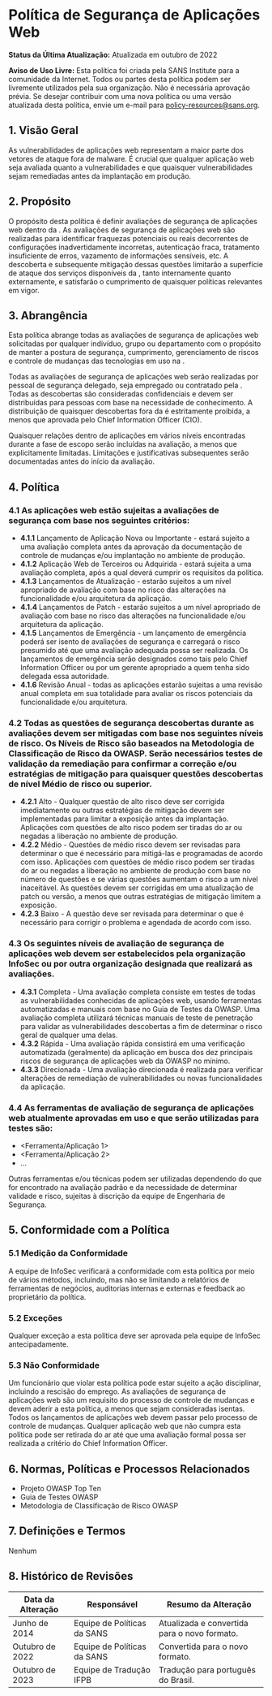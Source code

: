 # Política de Segurança de Aplicações Web

**Status da Última Atualização:** Atualizada em outubro de 2022

**Aviso de Uso Livre:** Esta política foi criada pela SANS Institute para a comunidade da Internet. Todos ou partes desta política podem ser livremente utilizados pela sua organização. Não é necessária aprovação prévia. Se desejar contribuir com uma nova política ou uma versão atualizada desta política, envie um e-mail para policy-resources@sans.org.

## 1. Visão Geral

As vulnerabilidades de aplicações web representam a maior parte dos vetores de ataque fora de malware. É crucial que qualquer aplicação web seja avaliada quanto a vulnerabilidades e que quaisquer vulnerabilidades sejam remediadas antes da implantação em produção.

## 2. Propósito

O propósito desta política é definir avaliações de segurança de aplicações web dentro da <Nome da Empresa>. As avaliações de segurança de aplicações web são realizadas para identificar fraquezas potenciais ou reais decorrentes de configurações inadvertidamente incorretas, autenticação fraca, tratamento insuficiente de erros, vazamento de informações sensíveis, etc. A descoberta e subsequente mitigação dessas questões limitarão a superfície de ataque dos serviços disponíveis da <Nome da Empresa>, tanto internamente quanto externamente, e satisfarão o cumprimento de quaisquer políticas relevantes em vigor.

## 3. Abrangência

Esta política abrange todas as avaliações de segurança de aplicações web solicitadas por qualquer indivíduo, grupo ou departamento com o propósito de manter a postura de segurança, cumprimento, gerenciamento de riscos e controle de mudanças das tecnologias em uso na <Nome da Empresa>.

Todas as avaliações de segurança de aplicações web serão realizadas por pessoal de segurança delegado, seja empregado ou contratado pela <Nome da Empresa>. Todas as descobertas são consideradas confidenciais e devem ser distribuídas para pessoas com base na necessidade de conhecimento. A distribuição de quaisquer descobertas fora da <Nome da Empresa> é estritamente proibida, a menos que aprovada pelo Chief Information Officer (CIO).

Quaisquer relações dentro de aplicações em vários níveis encontradas durante a fase de escopo serão incluídas na avaliação, a menos que explicitamente limitadas. Limitações e justificativas subsequentes serão documentadas antes do início da avaliação.

## 4. Política

### 4.1 As aplicações web estão sujeitas a avaliações de segurança com base nos seguintes critérios:

- **4.1.1** Lançamento de Aplicação Nova ou Importante - estará sujeito a uma avaliação completa antes da aprovação da documentação de controle de mudanças e/ou implantação no ambiente de produção.
- **4.1.2** Aplicação Web de Terceiros ou Adquirida - estará sujeita a uma avaliação completa, após a qual deverá cumprir os requisitos da política.
- **4.1.3** Lançamentos de Atualização - estarão sujeitos a um nível apropriado de avaliação com base no risco das alterações na funcionalidade e/ou arquitetura da aplicação.
- **4.1.4** Lançamentos de Patch - estarão sujeitos a um nível apropriado de avaliação com base no risco das alterações na funcionalidade e/ou arquitetura da aplicação.
- **4.1.5** Lançamentos de Emergência - um lançamento de emergência poderá ser isento de avaliações de segurança e carregará o risco presumido até que uma avaliação adequada possa ser realizada. Os lançamentos de emergência serão designados como tais pelo Chief Information Officer ou por um gerente apropriado a quem tenha sido delegada essa autoridade.
- **4.1.6** Revisão Anual - todas as aplicações estarão sujeitas a uma revisão anual completa em sua totalidade para avaliar os riscos potenciais da funcionalidade e/ou arquitetura.

### 4.2 Todas as questões de segurança descobertas durante as avaliações devem ser mitigadas com base nos seguintes níveis de risco. Os Níveis de Risco são baseados na Metodologia de Classificação de Risco da OWASP. Serão necessários testes de validação da remediação para confirmar a correção e/ou estratégias de mitigação para quaisquer questões descobertas de nível Médio de risco ou superior.

- **4.2.1** Alto - Qualquer questão de alto risco deve ser corrigida imediatamente ou outras estratégias de mitigação devem ser implementadas para limitar a exposição antes da implantação. Aplicações com questões de alto risco podem ser tiradas do ar ou negadas a liberação no ambiente de produção.
- **4.2.2** Médio - Questões de médio risco devem ser revisadas para determinar o que é necessário para mitigá-las e programadas de acordo com isso. Aplicações com questões de médio risco podem ser tiradas do ar ou negadas a liberação no ambiente de produção com base no número de questões e se várias questões aumentam o risco a um nível inaceitável. As questões devem ser corrigidas em uma atualização de patch ou versão, a menos que outras estratégias de mitigação limitem a exposição.
- **4.2.3** Baixo - A questão deve ser revisada para determinar o que é necessário para corrigir o problema e agendada de acordo com isso.

### 4.3 Os seguintes níveis de avaliação de segurança de aplicações web devem ser estabelecidos pela organização InfoSec ou por outra organização designada que realizará as avaliações.

- **4.3.1** Completa - Uma avaliação completa consiste em testes de todas as vulnerabilidades conhecidas de aplicações web, usando ferramentas automatizadas e manuais com base no Guia de Testes da OWASP. Uma avaliação completa utilizará técnicas manuais de teste de penetração para validar as vulnerabilidades descobertas a fim de determinar o risco geral de qualquer uma delas.
- **4.3.2** Rápida - Uma avaliação rápida consistirá em uma verificação automatizada (geralmente) da aplicação em busca dos dez principais riscos de segurança de aplicações web da OWASP no mínimo.
- **4.3.3** Direcionada - Uma avaliação direcionada é realizada para verificar alterações de remediação de vulnerabilidades ou novas funcionalidades da aplicação.

### 4.4 As ferramentas de avaliação de segurança de aplicações web atualmente aprovadas em uso e que serão utilizadas para testes são:

- <Ferramenta/Aplicação 1>
- <Ferramenta/Aplicação 2>
- ...

Outras ferramentas e/ou técnicas podem ser utilizadas dependendo do que for encontrado na avaliação padrão e da necessidade de determinar validade e risco, sujeitas à discrição da equipe de Engenharia de Segurança.

## 5. Conformidade com a Política

### 5.1 Medição da Conformidade
A equipe de InfoSec verificará a conformidade com esta política por meio de vários métodos, incluindo, mas não se limitando a relatórios de ferramentas de negócios, auditorias internas e externas e feedback ao proprietário da política.

### 5.2 Exceções
Qualquer exceção a esta política deve ser aprovada pela equipe de InfoSec antecipadamente.

### 5.3 Não Conformidade
Um funcionário que violar esta política pode estar sujeito a ação disciplinar, incluindo a rescisão do emprego. As avaliações de segurança de aplicações web são um requisito do processo de controle de mudanças e devem aderir a esta política, a menos que sejam consideradas isentas. Todos os lançamentos de aplicações web devem passar pelo processo de controle de mudanças. Qualquer aplicação web que não cumpra esta política pode ser retirada do ar até que uma avaliação formal possa ser realizada a critério do Chief Information Officer.

## 6. Normas, Políticas e Processos Relacionados

- Projeto OWASP Top Ten
- Guia de Testes OWASP
- Metodologia de Classificação de Risco OWASP

## 7. Definições e Termos

Nenhum

## 8. Histórico de Revisões

Data da Alteração | Responsável | Resumo da Alteração
--- | --- | ---
Junho de 2014 | Equipe de Políticas da SANS | Atualizada e convertida para o novo formato.
Outubro de 2022 | Equipe de Políticas da SANS | Convertida para o novo formato.
Outubro de 2023 | Equipe de Tradução IFPB | Tradução para português do Brasil.